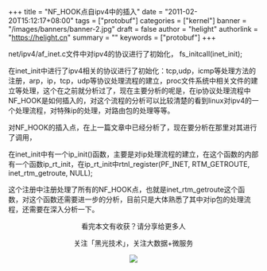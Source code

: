 +++
title = "NF_HOOK点自ipv4中的插入"
date = "2011-02-20T15:12:17+08:00"
tags = ["protobuf"]
categories = ["kernel"]
banner = "/images/banners/banner-2.jpg"
draft = false
author = "helight"
authorlink = "https://helight.cn"
summary = ""
keywords = ["protobuf"]
+++

net/ipv4/af_inet.c文件中对ipv4的协议进行了初始化，
fs_initcall(inet_init);

在inet_init中进行了ipv4相关的协议进行了初始化：tcp,udp，icmp等处理方法的注册，arp，ip，tcp，udp等协议处理流程的建立，proc文件系统中相关文件的建立等处理，这个在之前就分析过了，现在主要分析的呢是，在ip协议处理流程中NF_HOOK是如何插入的，对这个流程的分析可以比较清楚的看到linux对ipv4的一个处理流程，对特殊ip的处理，对路由包的处理等等。
<!--more-->
对NF_HOOK的插入点，在上一篇文章中已经分析了，现在要分析在那里对其进行了调用，

在inet_init中有一个ip_init()函数，主要是对ip处理流程的建立，在这个函数的内部有一个函数ip_rt_init，在ip_rt_init中rtnl_register(PF_INET, RTM_GETROUTE, inet_rtm_getroute, NULL);

这个注册中注册处理了所有的NF_HOOK点，也就是inet_rtm_getroute这个函数，对这个函数还需要进一步的分析，目前只是大体熟悉了其中对ip包的处理流程，还需要在深入分析一下。

<center>
看完本文有收获？请分享给更多人<br>

关注「黑光技术」，关注大数据+微服务<br>

![](/images/qrcode_helight_tech.jpg)
</center>
